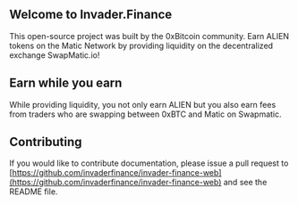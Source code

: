 ## Welcome to Invader.Finance  


This open-source project was built by the 0xBitcoin community.  Earn ALIEN tokens on the Matic Network by providing liquidity on the decentralized exchange SwapMatic.io!  




## Earn while you earn

While providing liquidity, you not only earn ALIEN but you also earn fees from traders who are swapping between 0xBTC and Matic on Swapmatic.



## Contributing

If you would like to contribute documentation, please issue a pull request to [https://github.com/invaderfinance/invader-finance-web](https://github.com/invaderfinance/invader-finance-web) and see the README file.
